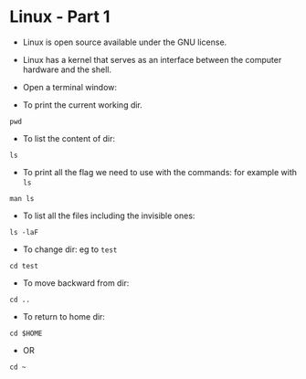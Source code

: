 # Linux - Part 1

- Linux is open source available under the GNU license.
- Linux has a kernel that serves as an interface between the computer hardware and the shell.

- Open a terminal window:

- To print the current working dir.

```
pwd
```

- To list the content of dir:

```
ls
```

- To print all the flag we need to use with the commands: for example with `ls`

```
man ls
```

- To list all the files including the invisible ones:

```
ls -laF
```

- To change dir: eg to `test`

```
cd test
```

- To move backward from dir:

```
cd ..
```

- To return to home dir:

```
cd $HOME
```

- OR

```
cd ~
```
